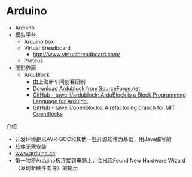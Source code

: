 # Arduino
- Arduino
- 模拟平台
	- Arduino box
	- Virtual Breadboard
		- http://www.virtualbreadboard.com/
	- Proteus
- 图形界面
	- ArduBlock
		- 由上海新车间创客研制
		- [Download Ardublock from SourceForge.net](https://sourceforge.net/projects/ardublock/files/latest/download)
		- [GitHub - taweili/ardublock: ArduBlock is a Block Programming Language for Arduino.](https://github.com/taweili/ardublock)
		- [GitHub - taweili/openblocks: A refactoring branch for MIT OpenBlocks](https://github.com/taweili/openblocks)
	

介绍
- 开发环境是以AVR-GCC和其他一些开源软件为基础，用Java编写的
- 软件无需安装
- www.arduino.cc
- 第一次将Arduino板连接到电脑上，会出现Found New Hardware Wizard（发现新硬件向导）的提示

